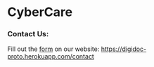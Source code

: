 # CyberCare

### Contact Us:

Fill out the [form](https://digidoc-proto.herokuapp.com/contact) on our website: https://digidoc-proto.herokuapp.com/contact
